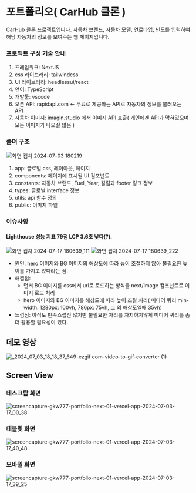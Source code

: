 # 포트폴리오( CarHub 클론 )
CarHub 클론 프로젝트입니다.
자동차 브랜드, 자동차 모델, 연료타입, 년도를 입력하여 해당 자동차의 정보를 보여주는 웹 페이지입니다.

### 프로젝트 구성 기술 안내
1. 프레임워크: NextJS
2. css 라이브러리: tailwindcss
3. UI 라이브러리: headlessui/react
4. 언어: TypeScript
5. 개발툴: vscode
6. 오픈 API: rapidapi.com <- 무료로 제공하는 API로 자동차의 정보를 불러오는 API
7. 자동차 이미지: imagin.studio 에서 이미지 API 호출( 개인에겐 API가 막혀있으며 모든 이미지가 나오질 않음 )
   
### 폴더 구조
![화면 캡처 2024-07-03 180219](https://github.com/gkw777/portfolio_next_01/assets/62530852/a25ef42c-1834-4c29-8ab6-6ff2b973061c)
1. app: 글로벌 css, 레이아웃, 페이지
2. components: 페이지에 표시될 UI 컴포넌트
3. constants: 자동차 브랜드, Fuel, Year, 칼럼과 footer 링크 정보
4. types: 글로벌 interface 정보
5. utils: api 함수 정의
6. public: 이미지 파일

### 이슈사항
#### Lighthouse 성능 지표 79점 LCP 3.6초 낮다(?).
![화면 캡처 2024-07-17 180639_111](https://github.com/user-attachments/assets/d170332f-bed0-46e3-8024-f8f15bf94bf7)
![화면 캡처 2024-07-17 180639_222](https://github.com/user-attachments/assets/2bc18aa5-7988-4833-af1c-1ea238466acb)
- 원인: hero 이미지와 BG 이미지의 해상도에 따라 높이 조절하지 않아 불필요한 높이를 가지고 있다라는 점.
- 해결점:
   - 먼저 BG 이미지를 css에서 url로 로드하는 방식을 next/Image 컴포넌트로 이미지 로드 처리
   - hero 이미지와 BG 이미지를 해상도에 따라 높이 조절 처리( 미디어 쿼리 min-width: 1280px: 100vh, 786px: 75vh, 그 외 해상도일때 35vh)
- 느낌점: 아직도 만족스럽진 않지만 불필요한 자리를 차지하지않게 미디어 쿼리를 좀 더 활용할 필요성이 있다.

## 데모 영상
![_2024_07_03_18_18_37_649-ezgif com-video-to-gif-converter (1)](https://github.com/gkw777/portfolio_next_01/assets/62530852/8b93d733-8a76-4b30-993d-bbd155b8271e)

## Screen View
### 데스크탑 화면
![screencapture-gkw777-portfolio-next-01-vercel-app-2024-07-03-17_00_38](https://github.com/gkw777/portfolio_next_01/assets/62530852/2eaba58c-2156-46d3-94fc-4679362d1b72)
### 테블릿 화면
![screencapture-gkw777-portfolio-next-01-vercel-app-2024-07-03-17_40_48](https://github.com/gkw777/portfolio_next_01/assets/62530852/c095a4d9-c2fc-4937-9645-f8b74d0e77e9)
### 모바일 화면
![screencapture-gkw777-portfolio-next-01-vercel-app-2024-07-03-17_39_25](https://github.com/gkw777/portfolio_next_01/assets/62530852/2d69a6f9-d4ad-4154-a011-da44c642834f)
